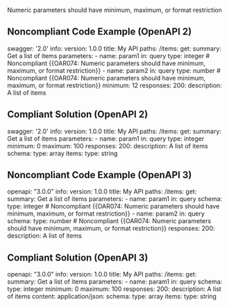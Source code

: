 Numeric parameters should have minimum, maximum, or format restriction

Noncompliant Code Example (OpenAPI 2)
-------------------------------------

  swagger: '2.0'
  info:
    version: 1.0.0
    title: My API
  paths:
    /items:
      get:
        summary: Get a list of items
        parameters:
          - name: param1
            in: query
            type: integer \# Noncompliant {{OAR074: Numeric parameters should have minimum, maximum, or format restriction}}
          - name: param2
            in: query
            type: number  \# Noncompliant {{OAR074: Numeric parameters should have minimum, maximum, or format restriction}}
            minimum: 12
        responses:
          200:
            description: A list of items

Compliant Solution (OpenAPI 2)
------------------------------

  swagger: '2.0'
  info:
    version: 1.0.0
    title: My API
  paths:
    /items:
      get:
        summary: Get a list of items
        parameters:
          - name: param1
            in: query
            type: integer
            minimum: 0
            maximum: 100
        responses:
          200:
            description: A list of items
            schema:
              type: array
              items:
                type: string

Noncompliant Code Example (OpenAPI 3)
-------------------------------------

  openapi: "3.0.0"
info:
  version: 1.0.0
  title: My API
paths:
  /items:
    get:
      summary: Get a list of items
      parameters:
        - name: param1
          in: query
          schema:
            type: integer \# Noncompliant {{OAR074: Numeric parameters should have minimum, maximum, or format restriction}}
        - name: param2
          in: query
          schema:
            type: number \# Noncompliant {{OAR074: Numeric parameters should have minimum, maximum, or format restriction}}
      responses:
        200:
          description: A list of items

Compliant Solution (OpenAPI 3)
------------------------------

  openapi: "3.0.0"
  info:
    version: 1.0.0
    title: My API
  paths:
    /items:
      get:
        summary: Get a list of items
        parameters:
          - name: param1
            in: query
            schema:
              type: integer
              minimum: 0
              maximum: 100
        responses:
          200:
            description: A list of items
            content:
              application/json:
                schema:
                  type: array
                  items:
                    type: string